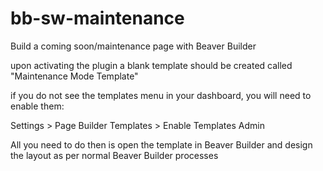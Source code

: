 # bb-sw-maintenance
Build a coming soon/maintenance page with Beaver Builder

upon activating the plugin a blank template should be created called "Maintenance Mode Template"

if you do not see the templates menu in your dashboard, you will need to enable them:

Settings > Page Builder
Templates > Enable Templates Admin

All you need to do then is open the template in Beaver Builder and design the layout as per normal Beaver Builder processes
